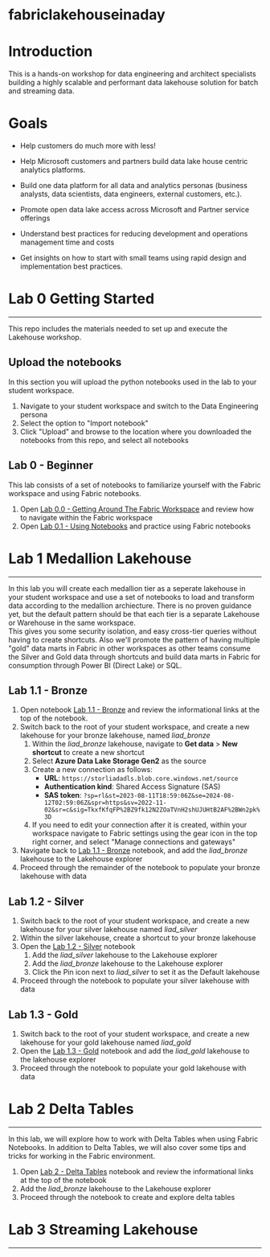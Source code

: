 # fabriclakehouseinaday
# Introduction 
This is a hands-on workshop for data engineering and architect specialists building a highly scalable and performant data lakehouse solution for batch and streaming data.​

# Goals
- Help customers do much more with less!​

- Help Microsoft customers and partners build data lake house centric analytics platforms.​

- Build one data platform for all data and analytics personas (business analysts, data scientists, data engineers, external customers, etc.).   ​

- Promote open data lake access across Microsoft and Partner service offerings​

- Understand best practices for reducing development and operations management time and costs​

- Get insights on how to start with small teams using rapid design and implementation best practices.

# Lab 0 Getting Started
___
This repo includes the materials needed to set up and execute the Lakehouse workshop. 

## Upload the notebooks
In this section you will upload the python notebooks used in the lab to your student workspace.
1.	Navigate to your student workspace and switch to the Data Engineering persona
2.	Select the option to "Import notebook"
3.	Click "Upload" and browse to the location where you downloaded the notebooks from this repo, and select all notebooks

## Lab 0 - Beginner
This lab consists of a set of notebooks to familiarize yourself with the Fabric workspace and using Fabric notebooks.
1.  Open [Lab 0.0 - Getting Around The Fabric Workspace](https://github.com/iamjenetzler/fabriclakehouseinaday/blob/a9bd64343d6d34012112486dd941aa2242dfec16/Lab%200.0%20-%20Getting%20Around%20The%20Fabric%20Workspace.ipynb) and review how to navigate within the Fabric workspace
2.  Open [Lab 0.1 - Using Notebooks](https://github.com/iamjenetzler/fabriclakehouseinaday/blob/a9bd64343d6d34012112486dd941aa2242dfec16/Lab%200.1-%20Using%20Notebooks.ipynb) and practice using Fabric notebooks 

# Lab 1 Medallion Lakehouse
___
In this lab you will create each medallion tier as a seperate lakehouse in your student workspace and use a set of notebooks to load and transform data according to 
the medallion archiecture. There is no proven guidance yet, but the default pattern should be that each tier is a separate Lakehouse or Warehouse in the same workspace.  
This gives you some security isolation, and easy cross-tier queries without having to create shortcuts.  Also we'll promote the pattern of having multiple "gold" data marts
in Fabric in other workspaces as other teams consume the Silver and Gold data through shortcuts and build data marts in Fabric for consumption through Power BI (Direct Lake) or SQL.

## Lab 1.1 - Bronze
1. Open notebook [Lab 1.1 - Bronze](https://github.com/iamjenetzler/fabriclakehouseinaday/blob/a9bd64343d6d34012112486dd941aa2242dfec16/Lab%201.1%20-%20Bronze.ipynb) and review the informational links at the top of the notebook.
2. Switch back to the root of your student workspace, and create a new lakehouse for your bronze lakehouse, named <i>liad_bronze</i>
    1. Within the <i>liad_bronze</i> lakehouse, navigate to <b>Get data</b> > <b>New shortcut</b> to create a new shortcut
    2. Select <b>Azure Data Lake Storage Gen2</b> as the source
    3. Create a new connection as follows:
        - **URL**: `https://storliadadls.blob.core.windows.net/source`
        - **Authentication kind**: Shared Access Signature (SAS)
        - **SAS token**: `?sp=rl&st=2023-08-11T18:59:06Z&se=2024-08-12T02:59:06Z&spr=https&sv=2022-11-02&sr=c&sig=TkxfKfqFP%2BZ9fk12N2ZOaTVnH2shUJUHtB2AF%2BWn2pk%3D`
    4. If you need to edit your connection after it is created, within your workspace navigate to Fabric settings using the gear icon in the top right corner, and select "Manage connections and gateways"    
4. Navigate back to [Lab 1.1 - Bronze](https://github.com/iamjenetzler/fabriclakehouseinaday/blob/a9bd64343d6d34012112486dd941aa2242dfec16/Lab%201.1%20-%20Bronze.ipynb) notebook, and add the <i>liad_bronze</i> lakehouse to the Lakehouse explorer
5. Proceed through the remainder of the notebook to populate your bronze lakehouse with data
   
## Lab 1.2 - Silver
1. Switch back to the root of your student workspace, and create a new lakehouse for your silver lakehouse named <i>liad_silver</i>
2. Within the silver lakehouse, create a shortcut to your bronze lakehouse 
2. Open the [Lab 1.2 - Silver](https://github.com/iamjenetzler/fabriclakehouseinaday/blob/a9bd64343d6d34012112486dd941aa2242dfec16/Lab%201.2%20-%20Silver.ipynb) notebook
    1. Add the <i>liad_silver</i> lakehouse to the Lakehouse explorer 
    2. Add the <i>liad_bronze</i> lakehouse to the Lakehouse explorer
    3. Click the Pin icon next to <i>liad_silver</i> to set it as the Default lakehouse
3. Proceed through the notebook to populate your silver lakehouse with data

## Lab 1.3 - Gold 
1. Switch back to the root of your student workspace, and create a new lakehouse for your gold lakehouse named <i>liad_gold</i>
2. Open the [Lab 1.3 - Gold](https://github.com/iamjenetzler/fabriclakehouseinaday/blob/a9bd64343d6d34012112486dd941aa2242dfec16/Lab%201.3%20-%20Gold.ipynb) notebook and add the <i>liad_gold</i> lakehouse to the lakehouse explorer     
3. Proceed through the notebook to populate your gold lakehouse with data

# Lab 2 Delta Tables
___
In this lab, we will explore how to work with Delta Tables when using Fabric Notebooks. In addition to Delta Tables, we will also cover some tips and tricks for working in the Fabric environment. 

1. Open [Lab 2 - Delta Tables](https://github.com/iamjenetzler/fabriclakehouseinaday/blob/a9bd64343d6d34012112486dd941aa2242dfec16/Lab%202%20-%20Delta%20Tables.ipynb) notebook and review the informational links at the top of the notebook
2. Add the <i>liad_bronze</i> lakehouse to the Lakehouse explorer
3. Proceed through the notebook to create and explore delta tables

# Lab 3 Streaming Lakehouse
___
